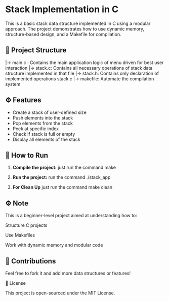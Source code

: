# Stack Implementation in C

This is a basic stack data structure implemented in C using a modular approach. The project demonstrates how to use dynamic memory, structure-based design, and a Makefile for compilation.

## 📁 Project Structure

|-> main.c : Contains the main application logic of menu driven for best user interaction
|-> stack.c: Contains all necessary operations of stack data structure implemented in that file
|-> stack.h: Contains only declaration of implemented operations stack.c 
|-> makefile: Automate the compilation system 

## ⚙️ Features

- Create a stack of user-defined size
- Push elements into the stack
- Pop elements from the stack
- Peek at specific index
- Check if stack is full or empty
- Display all elements of the stack

## 🧪 How to Run

1. **Compile the project:** 
   just run the command
   make

2. **Run the project:**
   run the command
   ./stack_app
   
3. **For Clean Up**
    just run the command
    make clean

## ⚙️ Note
This is a beginner-level project aimed at understanding how to:

Structure C projects

Use Makefiles

Work with dynamic memory and modular code


## 🤝 Contributions

Feel free to fork it and add more data structures or features!

📄 License

This project is open-sourced under the MIT License.

